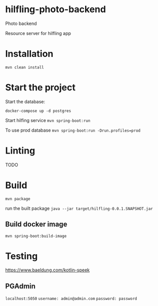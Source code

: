# hilfling-photo-backend
Photo backend

Resource server for hilfling app

# Installation

`mvn clean install`

# Start the project

Start the database:

`docker-compose up -d postgres`

Start hilfing service
`mvn spring-boot:run`

To use prod database
`mvn spring-boot:run -Drun.profiles=prod`

# Linting
TODO

# Build
`mvn package`

run the built package
`java --jar target/hilfling-0.0.1.SNAPSHOT.jar`

## Build docker image
`mvn spring-boot:build-image`

# Testing
https://www.baeldung.com/kotlin-speek

## PGAdmin
`localhost:5050`
`username: admin@admin.com`
`password: password`

